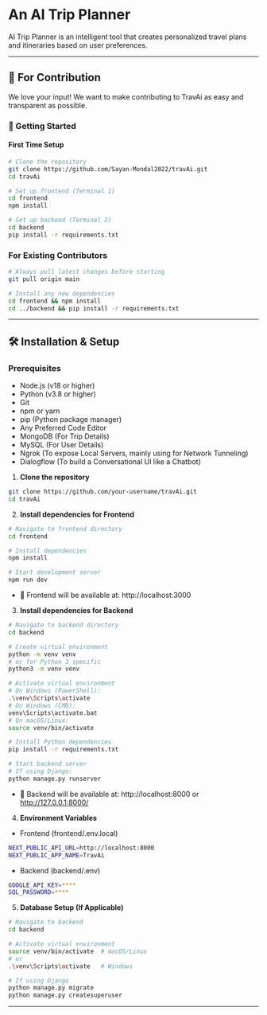 # An AI Trip Planner
AI Trip Planner is an intelligent tool that creates personalized travel plans and itineraries based on user preferences.

---

## 🤝 For Contribution

We love your input! We want to make contributing to TravAi as easy and transparent as possible.

### 🚀 Getting Started

#### First Time Setup
```bash
# Clone the repository
git clone https://github.com/Sayan-Mondal2022/travAi.git
cd travAi

# Set up frontend (Terminal 1)
cd frontend
npm install

# Set up backend (Terminal 2)
cd backend
pip install -r requirements.txt

```

### For Existing Contributors

```bash
# Always pull latest changes before starting
git pull origin main

# Install any new dependencies
cd frontend && npm install
cd ../backend && pip install -r requirements.txt
```

---

## 🛠️ Installation & Setup

### Prerequisites

- Node.js (v18 or higher)
- Python (v3.8 or higher)
- Git
- npm or yarn
- pip (Python package manager)
- Any Preferred Code Editor
- MongoDB (For Trip Details)
- MySQL (For User Details)
- Ngrok (To expose Local Servers, mainly using for Network Tunneling)
- Dialogflow (To build a Conversational UI like a Chatbot)

1. **Clone the repository**

```bash
git clone https://github.com/your-username/travAi.git
cd travAi
```

2. **Install dependencies for Frontend**

```bash
# Navigate to frontend directory
cd frontend

# Install dependencies
npm install

# Start development server
npm run dev
```

- 📍 Frontend will be available at: http://localhost:3000

3. **Install dependencies for Backend**

```bash
# Navigate to backend directory
cd backend

# Create virtual environment
python -m venv venv
# or for Python 3 specific
python3 -m venv venv

# Activate virtual environment
# On Windows (PowerShell):
.\venv\Scripts\activate
# On Windows (CMD):
venv\Scripts\activate.bat
# On macOS/Linux:
source venv/bin/activate

# Install Python dependencies
pip install -r requirements.txt

# Start backend server
# If using Django:
python manage.py runserver
```
- 📍 Backend will be available at: http://localhost:8000 or http://127.0.0.1:8000/

4. **Environment Variables**

- Frontend (frontend/.env.local)

```bash
NEXT_PUBLIC_API_URL=http://localhost:8000
NEXT_PUBLIC_APP_NAME=TravAi
```

- Backend (backend/.env)

```bash
GOOGLE_API_KEY=****
SQL_PASSWORD=****
```

5. **Database Setup (If Applicable)**

```bash
# Navigate to backend
cd backend

# Activate virtual environment
source venv/bin/activate  # macOS/Linux
# or
.\venv\Scripts\activate   # Windows

# If using Django
python manage.py migrate
python manage.py createsuperuser
```

---

